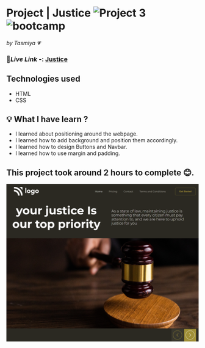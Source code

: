 # Project | Justice ![Project 3](https://img.shields.io/badge/Project%20-3-green) ![bootcamp](https://img.shields.io/badge/JS-Bootcamp-yellow)

_by Tasmiya 💗_

### 🔗*Live Link* -: [Justice](https:)

## Technologies used

- HTML
- CSS

## 💡 What I have learn ?

- I learned about positioning around the webpage.
- I learned how to add background and position them accordingly.
- I learned how to design Buttons and Navbar.
- I learned how to use margin and padding.

## This project took around 2 hours to complete 😊.

![Justice](3.png)
